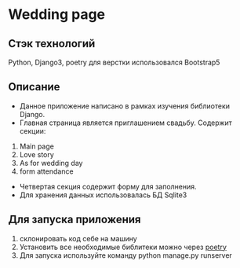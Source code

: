 # Wedding page

## Стэк технологий
Python, Django3, poetry для верстки использовался Bootstrap5

## Описание
* Данное приложение написано в рамках изучения библиотеки Django.
* Главная страница является приглашением свадьбу. Содержит секции:
1. Main page 
2. Love story
3. As for wedding day
4. form attendance
* Четвертая секция содержит форму для заполнения. 
* Для хранения данных использовалась БД Sqlite3 

## Для запуска приложения
1. склонировать код себе на машину 
2. Установить все необходимые библитеки можно через [poetry](https://python-poetry.org/)
3. Для запуска используйте команду python manage.py runserver